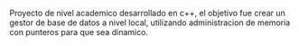 Proyecto de nivel academico desarrollado en c++, el objetivo fue crear un gestor de base de datos
a nivel local, utilizando administracion de memoria con punteros para que sea dinamico.
